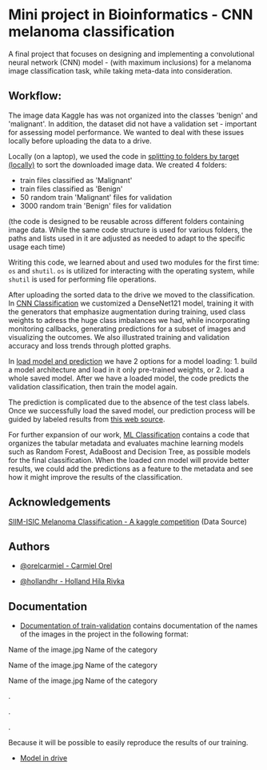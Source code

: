 # Mini project in Bioinformatics - CNN melanoma classification

A final project that focuses on designing and implementing a convolutional neural network (CNN) model - (with maximum inclusions) for a melanoma image classification task, while taking meta-data into consideration.

## Workflow:

The image data Kaggle has was not organized into the classes 'benign' and 'malignant'. In addition, the dataset did not have a validation set - important for assessing model performance. We wanted to deal with these issues locally before uploading the data to a drive.

Locally (on a laptop), we used the code in [splitting to folders by target (locally)](https://github.com/miniProjectMelanoma/Melanoma-Classification/blob/main/splitting%20to%20folders%20by%20target%20(locally).py) to sort the downloaded image data. We created 4 folders:

- train files classified as 'Malignant'
- train files classified as 'Benign'
- 50 random train 'Malignant' files for validation
- 3000 random train 'Benign' files for validation

(the code is designed to be reusable across different folders containing image data. While the same code structure is used for various folders, the paths and lists used in it are adjusted as needed to adapt to the specific usage each time)

Writing this code, we learned about and used two modules for the first time: `os` and `shutil`. `os` is utilized for interacting with the operating system, while `shutil` is used for performing file operations.

After uploading the sorted data to the drive we moved to the classification. In [CNN Classification](https://github.com/miniProjectMelanoma/Melanoma-Classification/blob/main/CNN%20Classification.ipynb) we customized a DenseNet121 model, training it with the generators that emphasize augmentation during training, used class weights to adress the huge class imbalances we had, while incorporating monitoring callbacks, generating predictions for a subset of images and visualizing the outcomes. We also illustrated training and validation accuracy and loss trends through plotted graphs.

In [load model and prediction](https://github.com/miniProjectMelanoma/Melanoma-Classification/blob/main/load%20model%20and%20prediction.ipynb) we have 2 options for a model loading: 1. build a model architecture and load in it only pre-trained weights, or 2. load a whole saved model. After we have a loaded model, the code predicts the validation classification, then train the model again.

The prediction is complicated due to the absence of the test class labels. Once we successfully load the saved model, our prediction process will be guided by labeled results from [this web source](https://github.com/Masdevallia/3rd-place-kaggle-siim-isic-melanoma-classification).

For further expansion of our work, [ML Classification](https://github.com/miniProjectMelanoma/Melanoma-Classification/blob/main/ML%20Classification.ipynb) contains a code that organizes the tabular metadata and evaluates machine learning models such as Random Forest, AdaBoost and Decision Tree, as possible models for the final classification. When the loaded cnn model will provide better results, we could add the predictions as a feature to the metadata and see how it might improve the results of the  classification.


## Acknowledgements

[SIIM-ISIC Melanoma Classification - A kaggle competition](https://https://www.kaggle.com/competitions/siim-isic-melanoma-classification/overview) (Data Source)


## Authors

- [@orelcarmiel - Carmiel Orel](https://github.com/orelcarmiel)

- [@hollandhr - Holland Hila Rivka](https://github.com/hollandhr)
## Documentation

- [Documentation of train-validation](https://github.com/miniProjectMelanoma/Melanoma-Classification/blob/main/Documentation%20of%20train-validation.txt) contains documentation of the names of the images in the project in the following format:

Name of the image.jpg Name of the category

Name of the image.jpg Name of the category

Name of the image.jpg Name of the category

.

.

.

Because it will be possible to easily reproduce the results of our training.

- [Model in drive](https://colab.research.google.com/drive/1S_XOPa7pmD4qUnFAO4IV39-WE8XoMltj?usp=drive_link)
